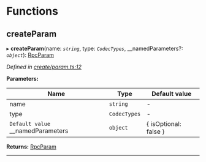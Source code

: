

# Functions

<a id="createparam"></a>

##  createParam

▸ **createParam**(name: *`string`*, type: *`CodecTypes`*, __namedParameters?: *`object`*): [RpcParam](_types_.md#rpcparam)

*Defined in [create/param.ts:12](https://github.com/polkadot-js/api/blob/e177727/packages/type-jsonrpc/src/create/param.ts#L12)*

**Parameters:**

| Name | Type | Default value |
| ------ | ------ | ------ |
| name | `string` | - |
| type | `CodecTypes` | - |
| `Default value` __namedParameters | `object` |  { isOptional: false } |

**Returns:** [RpcParam](_types_.md#rpcparam)

___

